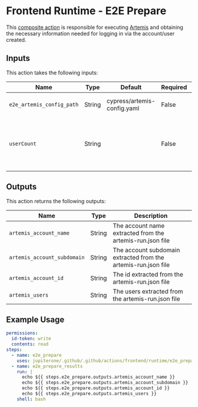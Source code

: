 # Frontend Runtime - E2E Prepare

This [composite action](./action.yml) is responsible for executing [Artemis](https://github.com/JupiterOne/artemis) and obtaining the necessary information needed for logging in via the account/user created.

## Inputs

This action takes the following inputs:

| Name                        | Type    | Default                      | Required  | Description                                               |
| --------------------------- | ------- | ---------------------------- | --------- | --------------------------------------------------------- |
| `e2e_artemis_config_path`   | String  | cypress/artemis-config.yaml  | False     | Used to determine the path to the artemis config file
| `userCount`                 | String  |                              | False     | The number of tests that you want Cypress to run in parallel (obtained via `$(echo '${{ inputs.e2e_containers }}' | jq '. | length')`)

## Outputs

This action returns the following outputs:

| Name                        | Type    | Description                                               |
| --------------------------- | ------- | --------------------------------------------------------- |
| `artemis_account_name`      | String  | The account name extracted from the artemis-run.json file
| `artemis_account_subdomain` | String  | The account subdomain extracted from the artemis-run.json file
| `artemis_account_id`        | String  | The id extracted from the artemis-run.json file
| `artemis_users`             | String  | The users extracted from the artemis-run.json file

## Example Usage

```yaml
permissions:
  id-token: write
  contents: read
steps:
  - name: e2e_prepare
    uses: jupiterone/.github/.github/actions/frontend/runtime/e2e_prepare
  - name: e2e_prepare_results
    run: |
      echo ${{ steps.e2e_prepare.outputs.artemis_account_name }}
      echo ${{ steps.e2e_prepare.outputs.artemis_account_subdomain }}
      echo ${{ steps.e2e_prepare.outputs.artemis_account_id }}
      echo ${{ steps.e2e_prepare.outputs.artemis_users }}
    shell: bash
```
